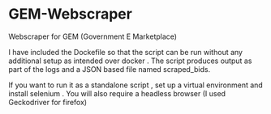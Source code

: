 # GEM-Webscraper
Webscraper for GEM (Government E Marketplace) 

I have included the Dockefile so that the script can be run without any additional setup as intended over docker . The script produces output as part of the logs and a JSON based file named scraped_bids.

If you want to run it as a standalone script , set up a virtual environment and install selenium . You will also require a headless browser (I used Geckodriver for firefox)

